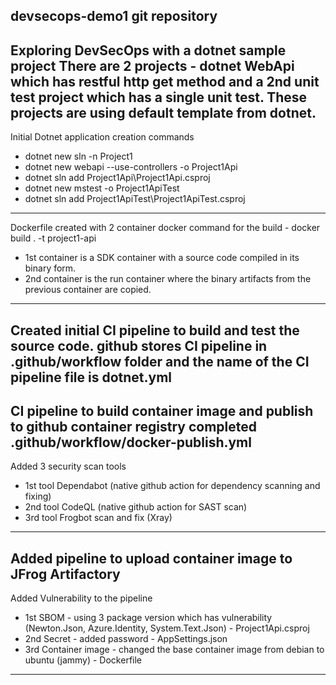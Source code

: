 devsecops-demo1 git repository
---
Exploring  DevSecOps with a dotnet sample project
There are 2 projects - dotnet WebApi which has restful http get method and a 2nd unit test project which has a single unit test. These projects are using default template from dotnet.
---
Initial Dotnet application creation commands 
- dotnet new sln -n Project1
- dotnet new webapi --use-controllers -o Project1Api
- dotnet sln add Project1Api\Project1Api.csproj
- dotnet new mstest -o Project1ApiTest
- dotnet sln add Project1ApiTest\Project1ApiTest.csproj
---
Dockerfile created with 2 container 
docker command for the build - docker build . -t project1-api
- 1st container is a SDK container with a source code compiled in its binary form.
- 2nd container is the run container where the binary artifacts from the previous container are copied.
---
Created initial CI pipeline to build and test the source code.
github stores CI pipeline in .github/workflow folder and the name of the CI pipeline file is dotnet.yml
---
CI pipeline to build container image and publish to github container registry completed
.github/workflow/docker-publish.yml
---
Added 3 security scan tools 
- 1st tool Dependabot (native github action for dependency scanning and fixing)
- 2nd tool CodeQL (native github action for SAST scan)
- 3rd tool Frogbot scan and fix (Xray)
---
Added pipeline to upload container image to JFrog Artifactory
---
Added Vulnerability to the pipeline
- 1st SBOM - using 3 package version which has vulnerability (Newton.Json, Azure.Identity, System.Text.Json) - Project1Api.csproj
- 2nd Secret - added password - AppSettings.json
- 3rd Container image - changed the base container image from debian to ubuntu (jammy) - Dockerfile
---